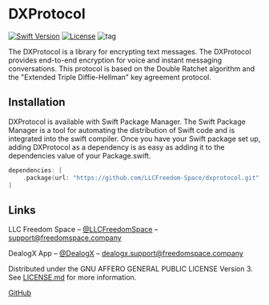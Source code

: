 # DXProtocol

[![Swift Version][swift-image]][swift-url]
[![License][license-image]][license-url]
![tag](https://img.shields.io/github/v/tag/LLCFreedom-Space/dxprotocol.git)

The DXProtocol is a library for encrypting text messages. The DXProtocol provides end-to-end encryption for voice and instant messaging conversations. This protocol is based on the Double Ratchet algorithm and the "Extended Triple Diffie-Hellman" key agreement protocol.

## Installation

DXProtocol is available with Swift Package Manager.
The Swift Package Manager is a tool for automating the distribution of Swift code and is integrated into the swift compiler.
Once you have your Swift package set up, adding DXProtocol as a dependency is as easy as adding it to the dependencies value of your Package.swift.

```swift
dependencies: [
    .package(url: "https://github.com/LLCFreedom-Space/dxprotocol.git", from: "1.0.0")
]
```

## Links

LLC Freedom Space – [@LLCFreedomSpace](https://twitter.com/llcfreedomspace) – [support@freedomspace.company](mailto:support@freedomspace.company)

DealogX App – [@DealogX](https://twitter.com/dealogx) – [dealogx.support@freedomspace.company](mailto:dealogx.support@freedomspace.company)

Distributed under the GNU AFFERO GENERAL PUBLIC LICENSE Version 3. See [LICENSE.md][license-url] for more information.

[GitHub](https://github.com/LLCFreedom-Space)

[swift-image]:https://img.shields.io/badge/swift-5.8-orange.svg
[swift-url]: https://swift.org/
[license-image]: https://img.shields.io/badge/License-GPLv3-blue.svg
[license-url]: LICENSE
